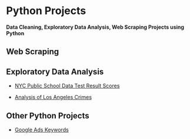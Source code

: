# Python Projects
**Data Cleaning, Exploratory Data Analysis, Web Scraping Projects using Python**



## Web Scraping



## Exploratory Data Analysis

- [NYC Public School Data Test Result Scores](https://github.com/acamillemartin/Python_Portfollio_Projects/blob/64d52483c4763c5001187e29b22100e630dfe977/Exploring%20NYC%20Public%20School%20Test%20Result%20Scores/Exploring%20NYC%20Public%20School%20Test%20Result%20Scores.ipynb)

- [Analysis of Los Angeles Crimes](https://github.com/acamillemartin/Python_Portfollio_Projects/blob/0419bbf57bdfa5c66198d26812e96841bcae51c7/Analysis%20of%20Los%20Angeles%20Crimes/Los%20Angeles%20Crime%20Analysis%20-%20EDA.ipynb)


## Other Python Projects

- [Google Ads Keywords](https://github.com/acamillemartin/Python_Portfollio_Projects/blob/64d52483c4763c5001187e29b22100e630dfe977/Generating%20Keywords%20for%20Google%20Ads/Google%20Ads%20Keywords.ipynb)
